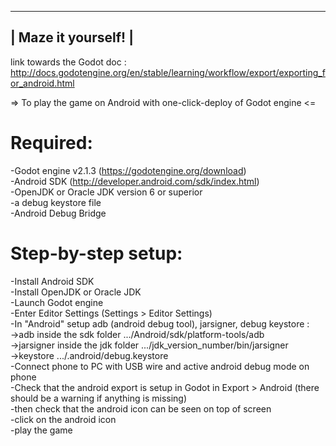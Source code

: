 ---------------------
| Maze it yourself! |
---------------------

link towards the Godot doc : http://docs.godotengine.org/en/stable/learning/workflow/export/exporting_for_android.html

=> To play the game on Android with one-click-deploy of Godot engine <=

# Required:
-Godot engine v2.1.3 (https://godotengine.org/download)<br/>
-Android SDK (http://developer.android.com/sdk/index.html)<br/>
-OpenJDK or Oracle JDK version 6 or superior<br/>
-a debug keystore file <br/>
-Android Debug Bridge<br/>

# Step-by-step setup:
-Install Android SDK<br/>
-Install OpenJDK or Oracle JDK<br/>
-Launch Godot engine<br/>
-Enter Editor Settings (Settings > Editor Settings)<br/>
-In "Android" setup adb (android debug tool), jarsigner, debug keystore :<br/>
	->adb inside the sdk folder .../Android/sdk/platform-tools/adb<br/>
	->jarsigner inside the jdk folder .../jdk_version_number/bin/jarsigner<br/>
	->keystore .../.android/debug.keystore<br/>
-Connect phone to PC with USB wire and active android debug mode on phone<br/>
-Check that the android export is setup in Godot in Export > Android (there should be a warning if anything is missing)<br/>
-then check that the android icon can be seen on top of screen<br/>
-click on the android icon<br/>
-play the game<br/>
